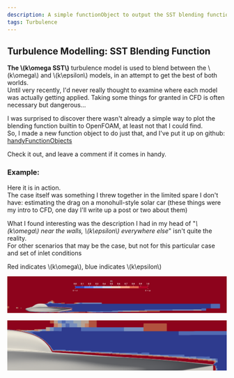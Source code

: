 ```yaml
---
description: A simple functionObject to output the SST blending function
tags: Turbulence
---
```


## Turbulence Modelling: SST Blending Function

**The \\(k\omega SST\\)** turbulence model is used to blend between the \\(k\omega\\) and \\(k\epsilon\\) models, in an attempt to get the best of both worlds.  
Until very recently, I'd never really thought to examine where each model was actually getting applied. Taking some things for granted in CFD is often necessary but dangerous...  

I was surprised to discover there wasn't already a simple way to plot the blending function builtin to OpenFOAM, at least not that I could find.  
So, I made a new function object to do just that, and I've put it up on github: [handyFunctionObjects](https://github.com/Ben-Malin/handyFunctionObjects)  

Check it out, and leave a comment if it comes in handy.

### Example:

Here it is in action.  
The case itself was something I threw together in the limited spare I don't have: estimating the drag on a monohull-style solar car (these things were my intro to CFD, one day I'll write up a post or two about them)

What I found interesting was the description I had in my head of "*\\(k\omega\\) near the walls, \\(k\epsilon\\) everywhere else*" isn't quite the reality.  
For other scenarios that may be the case, but not for this particular case and set of inlet conditions

Red indicates \\(k\omega\\), blue indicates \\(k\epsilon\\)  

![zoomedOut](/images/sstBlending/zoomedOut.png)  

![zoomedIn](/images/sstBlending/zoomedIn.png)  
